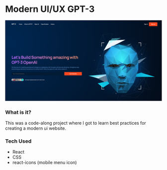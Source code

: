 # Modern UI/UX GPT-3

![Modern UI/UX GPT-3](src/assets/modern-ui-site.png)

### What is it?

This was a code-along project where I got to learn best practices for creating a modern ui website.

### Tech Used

- React
- CSS
- react-icons (mobile menu icon)
